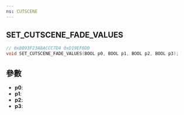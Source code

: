 ```yaml
---
ns: CUTSCENE
---
```

## SET_CUTSCENE_FADE_VALUES

```c
// 0x8093F23ABACCC7D4 0xD19EF0DD
void SET_CUTSCENE_FADE_VALUES(BOOL p0, BOOL p1, BOOL p2, BOOL p3);
```


## 參數
* **p0**: 
* **p1**: 
* **p2**: 
* **p3**: 


